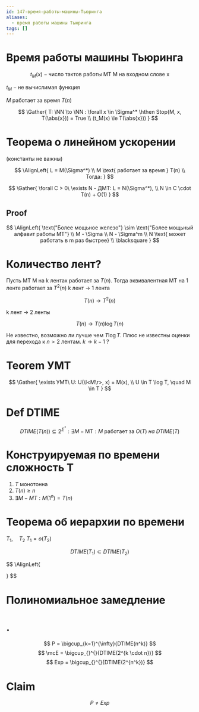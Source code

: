 ```yaml
---
id: 147-время-работы-машины-Тьюринга
aliases:
  - время работы машины Тьюринга
tags: []
---
```

# Время работы машины Тьюринга

$$
t_M(x) - \text{число тактов работы МТ M на входном слове x}
$$

$t_M - \text{не вычислимая функция}$

$M \text{ работает за время } T(n)$

$$
\Gather{
T: \NN \to \NN : \forall x \in \Sigma^* \hthen
Stop(M, x, T(\abs{x})) = True  \\
(t_M(x) \le T(\abs{x}))
}
$$

# Теорема о линейном ускорении

(константы не важны)

$$
\AlignLeft{
L = M(\Sigma^*) \\
M \text{ работает за время } T(n) \\
Тогда:
}
$$

$$
\Gather{
\forall C > 0\ \exists N - ДМТ: L = N(\Sigma^*), \\
N \in C \cdot T(n) + O(1)
}
$$

## Proof

$$
\AlignLeft{
\text{"Более мощьное железо"} \sim \text{"Более мощьный алфавит работы МТ"} \\
M - \Sigma \\
N - \Sigma^m \\
N \text{ может работать в m раз быстрее} \\
\blacksquare
}
$$

# Количество лент?

Пусть МТ M на k лентах работает за $T(n)$.
Тогда эквивалентная МТ на 1 ленте работает за $T^2(n)$
k лент $\to$ 1 лента

$$
T(n) \to T^2(n)
$$

k лент $\to$ 2 ленты

$$
T(n) \to T(n) \log{T(n)}
$$

Не известно, возможно ли лучше чем $T \log T$.
Плюс не известны оценки для перехода к $n > 2$ лентам.
$k \to k-1$ ?

# Teorem УМТ

$$
\Gather{
\exists УМТ\ U: U(\l<M\r>, x) = M(x), \\
U \in T \log T, \quad M \in T
}
$$

# Def DTIME

$$
DTIME(T(n)) \subseteq 2^{\Sigma^*} : \exists M - \text{MТ} : M\ \text{работает за}\ O(T)\ на\ DTIME(T)
$$

# Конструируемая по времени сложность T

1. $T$ монотонна
2. $T(n) \ge n$
3. $\exists M - МТ: M(1^n) = T(n)$

# Теорема об иерархии по времени

$T_1, \quad T_2$
$T_1 = o(T_2)$

$$
DTIME(T_1) \subset DTIME(T_2)
$$

$$
\AlignLeft{

}
$$
# Полиномиальное замедление
# .
$$
P = \bigcup_{k=1}^{\infty}{DTIME(n^k)}
$$
$$
\mcE = \bigcup_{}^{}{DTIME(2^{k \cdot n})}
$$
$$
Exp = \bigcup_{}^{}{DTIME(2^{n^k})}
$$
# Claim
$$
P \neq Exp
$$
